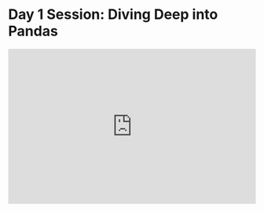 <h1>Day 1 Session: Diving Deep into Pandas</h1>
<iframe width="100%" height="315" src="https://www.youtube.com/embed/FsKHdcDUFTE" title="YouTube video player" frameborder="0" allow="accelerometer; autoplay; clipboard-write; encrypted-media; gyroscope; picture-in-picture" allowfullscreen></iframe>